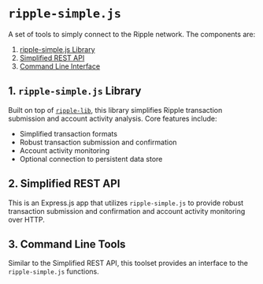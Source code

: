 # `ripple-simple.js`

A set of tools to simply connect to the Ripple network. The components are:

1. [ripple-simple.js Library](#1-ripple-simple-js-library)
2. [Simplified REST API](#2-simplified-rest-api)
3. [Command Line Interface](#3-command-line-interface)





## 1. `ripple-simple.js` Library

Built on top of [`ripple-lib`](https://github.com/ripple/ripple-lib/), this library simplifies Ripple transaction submission and account activity analysis. Core features include:

* Simplified transaction formats
* Robust transaction submission and confirmation
* Account activity monitoring
* Optional connection to persistent data store





## 2. Simplified REST API

This is an Express.js app that utilizes `ripple-simple.js` to provide robust transaction submission and confirmation and account activity monitoring over HTTP.





## 3. Command Line Tools

Similar to the Simplified REST API, this toolset provides an interface to the `ripple-simple.js` functions.


